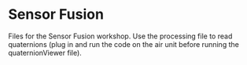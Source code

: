 # Sensor Fusion

Files for the Sensor Fusion workshop. Use the processing file to read quaternions (plug in and run the code on the air unit before running the quaternionViewer file).
